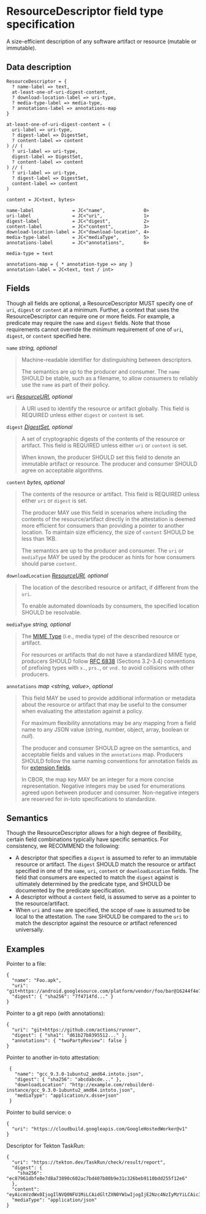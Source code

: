 # ResourceDescriptor field type specification

A size-efficient description of any software artifact or resource (mutable
or immutable).

## Data description

```cddl
ResourceDescriptor = {
  ? name-label => text,
  at-least-one-of-uri-digest-content,
  ? download-location-label => uri-type,
  ? media-type-label => media-type,
  ? annotations-label => annotations-map
}

at-least-one-of-uri-digest-content = (
  uri-label => uri-type,
  ? digest-label => DigestSet,
  ? content-label => content
) // (
  ? uri-label => uri-type,
  digest-label => DigestSet,
  ? content-label => content
) // (
  ? uri-label => uri-type,
  ? digest-label => DigestSet,
  content-label => content
)

content = JC<text, bytes>

name-label              = JC<"name",              0>
uri-label               = JC<"uri",               1>
digest-label            = JC<"digest",            2>
content-label           = JC<"content",           3>
download-location-label = JC<"download-location", 4>
media-type-label        = JC<"mediaType",         5>
annotations-label       = JC<"annotations",       6>

media-type = text

annotations-map = { * annotation-type => any }
annotation-label = JC<text, text / int>
```

## Fields

Though all fields are optional, a ResourceDescriptor MUST specify one of `uri`,
`digest` or `content` at a minimum. Further, a context that uses the
ResourceDescriptor can require one or more fields. For example, a predicate may
require the `name` and `digest` fields. Note that those requirements cannot
override the minimum requirement of one of `uri`, `digest`, or `content`
specified here.

`name` _string, optional_

> Machine-readable identifier for distinguishing between descriptors.
>
> The semantics are up to the producer and consumer. The `name` SHOULD be
> stable, such as a filename, to allow consumers to reliably use the `name`
> as part of their policy.

`uri` _[ResourceURI], optional_

> A URI used to identify the resource or artifact globally.
> This field is REQUIRED unless either `digest` or `content` is set.

`digest` _[DigestSet], optional_

> A set of cryptographic digests of the contents of the resource or artifact.
> This field is REQUIRED unless either `uri` or `content` is set.
>
> When known, the producer SHOULD set this field to denote an immutable
> artifact or resource. The producer and consumer SHOULD agree on acceptable
> algorithms.

`content` _bytes, optional_

> The contents of the resource or artifact.
> This field is REQUIRED unless either `uri` or `digest` is set.
>
> The producer MAY use this field in scenarios where including the contents
> of the resource/artifact directly in the attestation is deemed more
> efficient for consumers than providing a pointer to another location. To
> maintain size efficiency, the size of `content` SHOULD be less than 1KB.
>
> The semantics are up to the producer and consumer. The `uri` or
> `mediaType` MAY be used by the producer as hints for how consumers should
> parse `content`.

`downloadLocation` _[ResourceURI], optional_

> The location of the described resource or artifact, if different from the
> `uri`.
>
> To enable automated downloads by consumers, the specified location SHOULD
> be resolvable.

`mediaType` _string, optional_

> The [MIME Type][] (i.e., media type) of the described resource or artifact.
>
> For resources or artifacts that do not have a standardized MIME type,
> producers SHOULD follow [RFC 6838][] (Sections 3.2-3.4) conventions of
> prefixing types with `x.`, `prs.`, or `vnd.` to avoid collisions with other
> producers.

`annotations` _map <string, value>, optional_

> This field MAY be used to provide additional information or metadata about
> the resource or artifact that may be useful to the consumer when evaluating
> the attestation against a policy.
>
> For maximum flexibility annotations may be any mapping from a field name to
> any JSON value (string, number, object, array, boolean or _null_).
>
> The producer and consumer SHOULD agree on the semantics, and acceptable
> fields and values in the `annotations` map. Producers SHOULD follow the
> same naming conventions for annotation fields as for [extension fields].
>
> In CBOR, the map key MAY be an integer for a more concise representation.
> Negative integers may be used for enumerations agreed upon between producer
> and consumer. Non-negative integers are reserved for in-toto specifications
> to standardize.

## Semantics

Though the ResourceDescriptor allows for a high degree of flexibility,
certain field combinations typically have specific semantics.
For consistency, we RECOMMEND the following:

-   A descriptor that specifies a `digest` is assumed to refer to an
immutable resource or artifact. The `digest` SHOULD match the resource or
artifact specified in one of the `name`, `uri`, `content` or
`downloadLocation` fields. The field that consumers are expected to match
the `digest` against is ultimately determined by the predicate type, and
SHOULD be documented by the predicate specification.
-   A descriptor without a `content` field, is assumed to serve as a
pointer to the resource/artifact.
-   When `uri` and `name` are specified, the scope of `name` is assumed to be
local to the attestation. The `name` SHOULD be compared to the `uri` to match
the descriptor against the resource or artifact referenced universally.

## Examples

Pointer to a file:

```jsonc
{
  "name": "Foo.apk",
  "uri": "git+https://android.googlesource.com/platform/vendor/foo/bar@16244f4e7524d44a8f3060905eaf9190e96e9fb0#prebuilts/Foo/Foo.apk",
  "digest": { "sha256": "7f4714fd..." }
}
```

Pointer to a git repo (with annotations):

```jsonc
{
  "uri": "git+https://github.com/actions/runner",
  "digest": { "sha1": "d61b27b8395512..." },
  "annotations": { "twoPartyReview": false }
}
```

Pointer to another in-toto attestation:

```jsonc
 {
   "name": "gcc_9.3.0-1ubuntu2_amd64.intoto.json",
   "digest": { "sha256": "abcdabcde..." },
   "downloadLocation": "http://example.com/rebuilderd-instance/gcc_9.3.0-1ubuntu2_amd64.intoto.json",
   "mediaType": "application/x.dsse+json"
 }
```

Pointer to build service:
o
```jsonc
{
  "uri": "https://cloudbuild.googleapis.com/GoogleHostedWorker@v1"
}
```

Descriptor for Tekton TaskRun:

```jsonc
{
  "uri": "https://tekton.dev/TaskRun/check/result/report",
  "digest": {
    "sha256": "ec87961dbfe8e7d8a73890c602ac7bd407b80b9e31c326beb9110bdd255f12e6"
  },
  "content": "eyAicmVzdWx0IjogIlNVQ0NFU1MiLCAidGltZXN0YW1wIjogIjE2Nzc4NzIyMzYiLCAic3VjY2Vzc2VzIjogMjIsICJmYWlsdXJlcyI6IDAsICJ3YXJuaW5ncyI6MCB9",
  "mediaType": "application/json"
}
```

[DigestSet]: digest_set.md
[MIME Type]: https://developer.mozilla.org/en-US/docs/Web/HTTP/Basics_of_HTTP/MIME_types
[RFC 6838]: https://www.rfc-editor.org/rfc/rfc6838.html#section-3.2
[ResourceURI]: field_types.md#ResourceURI
[extension fields]: ./#parsing-rules
